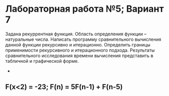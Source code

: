 # Лабораторная работа №5; Вариант 7
Задана рекуррентная функция. Область определения функции – натуральные числа. Написать программу сравнительного вычисления данной функции рекурсивно и итерационно. Определить границы применимости рекурсивного и итерационного подхода. Результаты сравнительного исследования времени вычисления представить в табличной и графической форме.

-
F(x<2) = -23; F(n) = 5F(n-1) + F(n-5)
-
